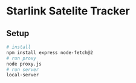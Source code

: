 # Starlink Satelite Tracker

## Setup

```bash
# install
npm install express node-fetch@2
# run proxy
node proxy.js
# run server
local-server
```
